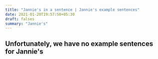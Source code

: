 ```yaml
---
title: "Jannie's in a sentence | Jannie's example sentences"
date: 2021-01-20T19:57:50+05:30
draft: falses
summary: "Jannie's"
---
```

## Unfortunately, we have no example sentences for Jannie's                 
